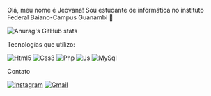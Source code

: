 Olá, meu nome é Jeovana! Sou estudante de informática no instituto Federal Baiano-Campus Guanambi 👋</br>

![Anurag's GitHub stats](https://github-readme-stats.vercel.app/api?username=JeovanaMiranda&show_icons=true&theme=dracula)



Tecnologias que utilizo: 
<div style="display: inline_block">
  <img aling="center" alt="Html5" src="https://img.shields.io/badge/HTML5-E34F26?style=for-the-badge&logo=html5&logoColor=white"/>
  <img aling="center" alt="Css3" src="https://img.shields.io/badge/CSS3-1572B6?style=for-the-badge&logo=css3&logoColor=white"/>
  <img aling="center" alt="Php" src="https://img.shields.io/badge/PHP-777BB4?style=for-the-badge&logo=php&logoColor=white"/>
  <img aling="center" alt="Js" src="https://img.shields.io/badge/JavaScript-323330?style=for-the-badge&logo=javascript&logoColor=F7DF1E"/>
  <img aling="center" alt="MySql" src="https://img.shields.io/badge/MySQL-00000F?style=for-the-badge&logo=mysql&logoColor=white"/></div>


 Contato
 
[![Instagram](https://img.shields.io/badge/Instagram-E4405F?style=for-the-badge&logo=instagram&logoColor=white)](https://www.instagram.com/jeovana_mirand/?next=%2F)
[![Gmail](https://img.shields.io/badge/Gmail-D14836?style=for-the-badge&logo=gmail&logoColor=white)](mailto:jeovanamiranda218@gmail.com)

  
 
  

  




